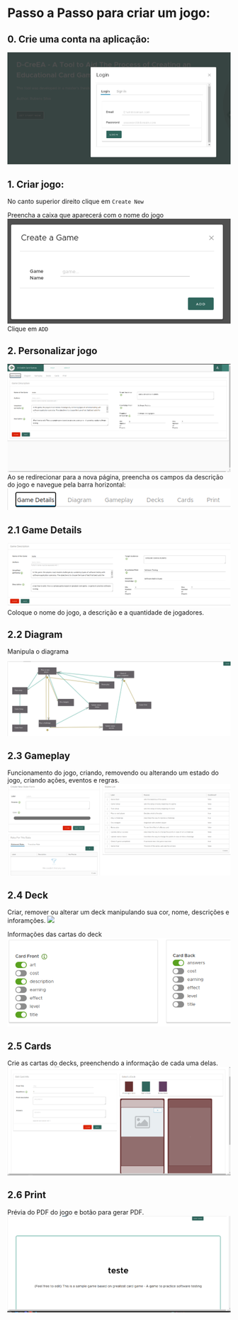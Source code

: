 # Passo a Passo para criar um jogo:

## 0. Crie uma conta na aplicação:

![tela de login](src/assets/images/tela_login.png)

## 1. Criar jogo:
No canto superior direito clique em ``Create New`` 

Preencha a caixa que aparecerá com o nome do jogo
![criar jogo](src/assets/images/create_a_game.png)
Clique em ``ADD``

## 2. Personalizar jogo
![](src/assets/images/costumizar_jogo.png)
Ao se redirecionar para a nova página, preencha os campos da descrição do jogo e navegue pela barra horizontal:
![](src/assets/images/barra_horizontal.png)


## 2.1 Game Details
![Alt text](src/assets/images/custom_gamedetails.png)
Coloque o nome do jogo, a descrição e a quantidade de jogadores.
## 2.2 Diagram
Manipula o diagrama

![](src/assets/images/diagrama.png)
## 2.3 Gameplay
Funcionamento do jogo, criando, removendo ou alterando um estado do jogo, criando ações, eventos e regras.
![](src/assets/images/gameplay.png)
## 2.4 Deck
Criar, remover ou alterar um deck manipulando sua cor, nome, descrições e inforamções.
![](<src/assets/images/montar deck.png>)

Informações das cartas do deck
![](src/assets/images/conteudo_das_cartas.png)
## 2.5 Cards

Crie as cartas do decks, preenchendo a informação de cada uma delas.
![](src/assets/images/card.png)
## 2.6 Print
Prévia do PDF do jogo e botão para gerar PDF.
![](src/assets/images/preview.png)
